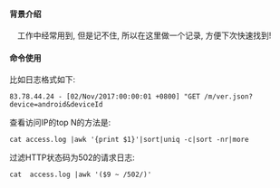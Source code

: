 #### 背景介绍

&emsp;工作中经常用到, 但是记不住, 所以在这里做一个记录, 方便下次快速找到!

#### 命令使用

比如日志格式如下:

```
83.78.44.24 - [02/Nov/2017:00:00:01 +0800] "GET /m/ver.json?device=android&deviceId
```

查看访问IP的top N的方法是:

```
cat access.log |awk '{print $1}'|sort|uniq -c|sort -nr|more
```


过滤HTTP状态码为502的请求日志:

```
cat  access.log |awk '($9 ~ /502/)'
```
